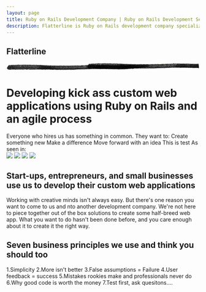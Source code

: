 ```yaml
---
layout: page
title: Ruby on Rails Development Company | Ruby on Rails Development Services | Custom Web Application Development
description: Flatterline is Ruby on Rails development company specializing in custom web application development using agile methodologies.
---
```


<div class="container">
  <div class="content">
    <div class="page-header">
      <h2>Flatterline</h2>
      <img src="/images/horizontal_rule-trans.png" height="20" alt="">
      <h1>Developing kick ass custom web applications using Ruby on Rails and an agile process</h1>
    </div>
Everyone who hires us has something in common. They want to:
Create something new
Make a difference
Move forward with an idea
 This is test
As seen in:
      <div class="">
        <img src="/images/phoenix-business-journal.jpg alt="Phoenix Business Journal">
        <img src="/images/ASU.jpg alt="Entrepreneurship at ASU">
        <img src="/images/phoenix-downtown-journal.jpg alt="Phoenix Downtown Journal">
        <img src="/images/semmy.jpg alt="Semmy Awards">
      </div>



<h2>Start-ups, entrepreneurs, and small businesses use us to develop their custom web applications</h2>
Working with creative minds isn't always easy. But there's one reason you want to come to us and nto another development company. We're not here to piece together out of the box solutions to create some half-breed web app. What you want to do hasn't been done before, and you care enough about it to create it the right way. 
    
<h2>Seven business principles we use and think you should too</h2>
    1.Simplicity
    2.More isn't better
    3.False assumptions = Failure
    4.User feedback = success
    5.Mistakes rookies make and professionals never do
    6.Why good code is worth the money
    7.Test first, ask quesitons....



  </div>
</div>
